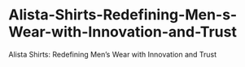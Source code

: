 # Alista-Shirts-Redefining-Men-s-Wear-with-Innovation-and-Trust
Alista Shirts: Redefining Men’s Wear with Innovation and Trust

